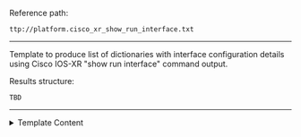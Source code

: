 Reference path:
```
ttp://platform.cisco_xr_show_run_interface.txt
```

---



Template to produce list of dictionaries with interface 
configuration details using Cisco IOS-XR "show run interface"
command output.

Results structure:

    TBD
	



---

<details><summary>Template Content</summary>
```
<doc>
Template to produce list of dictionaries with interface 
configuration details using Cisco IOS-XR "show run interface"
command output.

Results structure:

    TBD
	
</doc>

<group>
interface {{ interface | _start_ }}
interface {{ interface | _start_ }} l2transport
 description {{ description | re(".*") }}
 mtu {{ mtu }}
 service-policy input {{ qos_policy_in }}
 service-policy output {{ qos_policy_out }}
 ipv4 address {{ ipv4 }} {{ mask_v4 }}
 ipv6 address {{ ipv6 }}/{{ mask_v6 }}
 encapsulation dot1q {{ dot1q }}
 vrf {{ vrf }}
 bundle id {{ lag_id }} mode {{ ignore }}
 shutdown {{ disabled | set(True) }}
! {{ _end_ }}
</group>
```
</details>